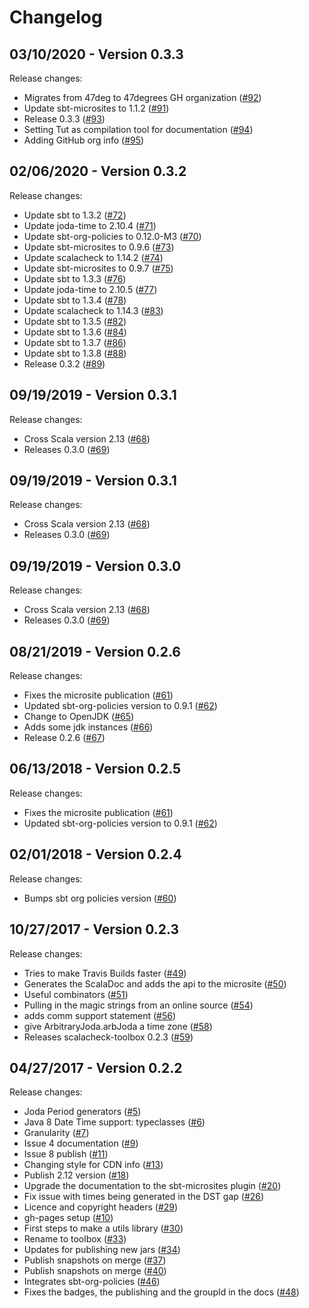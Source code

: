 # Changelog

## 03/10/2020 - Version 0.3.3

Release changes:

* Migrates from 47deg to 47degrees GH organization ([#92](https://github.com/47degrees/scalacheck-toolbox/pull/92))
* Update sbt-microsites to 1.1.2 ([#91](https://github.com/47degrees/scalacheck-toolbox/pull/91))
* Release 0.3.3 ([#93](https://github.com/47degrees/scalacheck-toolbox/pull/93))
* Setting Tut as compilation tool for documentation ([#94](https://github.com/47degrees/scalacheck-toolbox/pull/94))
* Adding GitHub org info ([#95](https://github.com/47degrees/scalacheck-toolbox/pull/95))


## 02/06/2020 - Version 0.3.2

Release changes:

* Update sbt to 1.3.2 ([#72](https://github.com/47degrees/scalacheck-toolbox/pull/72))
* Update joda-time to 2.10.4 ([#71](https://github.com/47degrees/scalacheck-toolbox/pull/71))
* Update sbt-org-policies to 0.12.0-M3 ([#70](https://github.com/47degrees/scalacheck-toolbox/pull/70))
* Update sbt-microsites to 0.9.6 ([#73](https://github.com/47degrees/scalacheck-toolbox/pull/73))
* Update scalacheck to 1.14.2 ([#74](https://github.com/47degrees/scalacheck-toolbox/pull/74))
* Update sbt-microsites to 0.9.7 ([#75](https://github.com/47degrees/scalacheck-toolbox/pull/75))
* Update sbt to 1.3.3 ([#76](https://github.com/47degrees/scalacheck-toolbox/pull/76))
* Update joda-time to 2.10.5 ([#77](https://github.com/47degrees/scalacheck-toolbox/pull/77))
* Update sbt to 1.3.4 ([#78](https://github.com/47degrees/scalacheck-toolbox/pull/78))
* Update scalacheck to 1.14.3 ([#83](https://github.com/47degrees/scalacheck-toolbox/pull/83))
* Update sbt to 1.3.5 ([#82](https://github.com/47degrees/scalacheck-toolbox/pull/82))
* Update sbt to 1.3.6 ([#84](https://github.com/47degrees/scalacheck-toolbox/pull/84))
* Update sbt to 1.3.7 ([#86](https://github.com/47degrees/scalacheck-toolbox/pull/86))
* Update sbt to 1.3.8 ([#88](https://github.com/47degrees/scalacheck-toolbox/pull/88))
* Release 0.3.2 ([#89](https://github.com/47degrees/scalacheck-toolbox/pull/89))


## 09/19/2019 - Version 0.3.1

Release changes:

* Cross Scala version 2.13 ([#68](https://github.com/47degrees/scalacheck-toolbox/pull/68))
* Releases 0.3.0 ([#69](https://github.com/47degrees/scalacheck-toolbox/pull/69))


## 09/19/2019 - Version 0.3.1

Release changes:

* Cross Scala version 2.13 ([#68](https://github.com/47degrees/scalacheck-toolbox/pull/68))
* Releases 0.3.0 ([#69](https://github.com/47degrees/scalacheck-toolbox/pull/69))


## 09/19/2019 - Version 0.3.0

Release changes:

* Cross Scala version 2.13 ([#68](https://github.com/47degrees/scalacheck-toolbox/pull/68))
* Releases 0.3.0 ([#69](https://github.com/47degrees/scalacheck-toolbox/pull/69))


## 08/21/2019 - Version 0.2.6

Release changes:

* Fixes the microsite publication ([#61](https://github.com/47degrees/scalacheck-toolbox/pull/61))
* Updated sbt-org-policies version to 0.9.1 ([#62](https://github.com/47degrees/scalacheck-toolbox/pull/62))
* Change to OpenJDK ([#65](https://github.com/47degrees/scalacheck-toolbox/pull/65))
* Adds some jdk instances ([#66](https://github.com/47degrees/scalacheck-toolbox/pull/66))
* Release 0.2.6 ([#67](https://github.com/47degrees/scalacheck-toolbox/pull/67))


## 06/13/2018 - Version 0.2.5

Release changes:

* Fixes the microsite publication ([#61](https://github.com/47degrees/scalacheck-toolbox/pull/61))
* Updated sbt-org-policies version to 0.9.1 ([#62](https://github.com/47degrees/scalacheck-toolbox/pull/62))


## 02/01/2018 - Version 0.2.4

Release changes:

* Bumps sbt org policies version ([#60](https://github.com/47degrees/scalacheck-toolbox/pull/60))


## 10/27/2017 - Version 0.2.3

Release changes:

* Tries to make Travis Builds faster ([#49](https://github.com/47degrees/scalacheck-toolbox/pull/49))
* Generates the ScalaDoc and adds the api to the microsite ([#50](https://github.com/47degrees/scalacheck-toolbox/pull/50))
* Useful combinators ([#51](https://github.com/47degrees/scalacheck-toolbox/pull/51))
* Pulling in the magic strings from an online source ([#54](https://github.com/47degrees/scalacheck-toolbox/pull/54))
* adds comm support statement ([#56](https://github.com/47degrees/scalacheck-toolbox/pull/56))
* give ArbitraryJoda.arbJoda a time zone ([#58](https://github.com/47degrees/scalacheck-toolbox/pull/58))
* Releases scalacheck-toolbox 0.2.3 ([#59](https://github.com/47degrees/scalacheck-toolbox/pull/59))


## 04/27/2017 - Version 0.2.2

Release changes:

* Joda Period generators ([#5](https://github.com/47degrees/scalacheck-toolbox/pull/5))
* Java 8 Date Time support: typeclasses ([#6](https://github.com/47degrees/scalacheck-toolbox/pull/6))
* Granularity ([#7](https://github.com/47degrees/scalacheck-toolbox/pull/7))
* Issue 4 documentation ([#9](https://github.com/47degrees/scalacheck-toolbox/pull/9))
* Issue 8 publish ([#11](https://github.com/47degrees/scalacheck-toolbox/pull/11))
* Changing style for CDN info ([#13](https://github.com/47degrees/scalacheck-toolbox/pull/13))
* Publish 2.12 version ([#18](https://github.com/47degrees/scalacheck-toolbox/pull/18))
* Upgrade the documentation to the sbt-microsites plugin ([#20](https://github.com/47degrees/scalacheck-toolbox/pull/20))
* Fix issue with times being generated in the DST gap ([#26](https://github.com/47degrees/scalacheck-toolbox/pull/26))
* Licence and copyright headers ([#29](https://github.com/47degrees/scalacheck-toolbox/pull/29))
* gh-pages setup ([#10](https://github.com/47degrees/scalacheck-toolbox/pull/10))
* First steps to make a utils library ([#30](https://github.com/47degrees/scalacheck-toolbox/pull/30))
* Rename to toolbox ([#33](https://github.com/47degrees/scalacheck-toolbox/pull/33))
* Updates for publishing new jars ([#34](https://github.com/47degrees/scalacheck-toolbox/pull/34))
* Publish snapshots on merge ([#37](https://github.com/47degrees/scalacheck-toolbox/pull/37))
* Publish snapshots on merge ([#40](https://github.com/47degrees/scalacheck-toolbox/pull/40))
* Integrates sbt-org-policies ([#46](https://github.com/47degrees/scalacheck-toolbox/pull/46))
* Fixes the badges, the publishing and the groupId in the docs ([#48](https://github.com/47degrees/scalacheck-toolbox/pull/48))